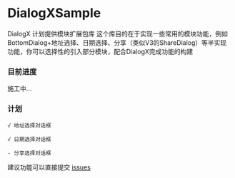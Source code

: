 # DialogXSample

DialogX 计划提供模块扩展包库
这个库目的在于实现一些常用的模块功能，例如BottomDialog+地址选择、日期选择、分享（类似V3的ShareDialog）等半实现功能，你可以选择性的引入部分模块，配合DialogX完成功能的构建

### 目前进度

施工中...

### 计划

```
√ 地址选择对话框

√ 日期选择对话框

- 分享选择对话框
```

建议功能可以直接提交 [issues](https://github.com/kongzue/DialogXSample/issues)
